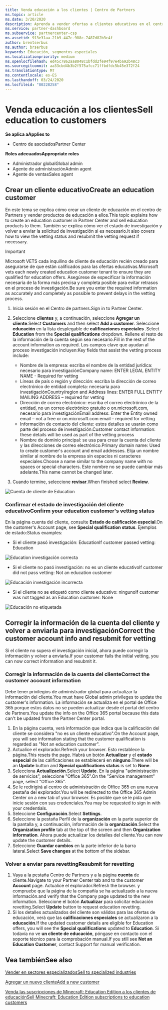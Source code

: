 ```yaml
---
title: Venda educación a los clientes | Centro de Partners
ms.topic: article
ms.date: 3/20/2020
description: Aprenda a vender ofertas a clientes educativos en el centro de Partners.
ms.service: partner-dashboard
ms.subservice: partnercenter-csp
ms.assetid: 913e31aa-21b9-447c-988c-7487d82b3c4f
author: brentserbus
ms.author: brserbus
keywords: Educación, segmentos especiales
ms.localizationpriority: medium
ms.openlocfilehash: ed45c7862aa8048c1bfdd2fe94f97e4ba92b48c3
ms.sourcegitcommit: aa33cbd4b3b2f575afcc71ffbdfdc5b45e372f24
ms.translationtype: MT
ms.contentlocale: es-ES
ms.lasthandoff: 03/24/2020
ms.locfileid: "80228258"
---
```

# <a name="sell-education-to-customers"></a><span data-ttu-id="e9246-104">Venda educación a los clientes</span><span class="sxs-lookup"><span data-stu-id="e9246-104">Sell education to customers</span></span>

<span data-ttu-id="e9246-105">**Se aplica a**</span><span class="sxs-lookup"><span data-stu-id="e9246-105">**Applies to**</span></span>

- <span data-ttu-id="e9246-106">Centro de asociados</span><span class="sxs-lookup"><span data-stu-id="e9246-106">Partner Center</span></span>

<span data-ttu-id="e9246-107">**Roles adecuados**</span><span class="sxs-lookup"><span data-stu-id="e9246-107">**Appropriate roles**</span></span>

- <span data-ttu-id="e9246-108">Administrador global</span><span class="sxs-lookup"><span data-stu-id="e9246-108">Global admin</span></span>
- <span data-ttu-id="e9246-109">Agente de administración</span><span class="sxs-lookup"><span data-stu-id="e9246-109">Admin agent</span></span>
- <span data-ttu-id="e9246-110">Agente de ventas</span><span class="sxs-lookup"><span data-stu-id="e9246-110">Sales agent</span></span>


## <a name="create-an-education-customer"></a><span data-ttu-id="e9246-111">Crear un cliente educativo</span><span class="sxs-lookup"><span data-stu-id="e9246-111">Create an education customer</span></span>

<span data-ttu-id="e9246-112">En este tema se explica cómo crear un cliente de educación en el centro de Partners y vender productos de educación a ellos.</span><span class="sxs-lookup"><span data-stu-id="e9246-112">This topic explains how to create an education customer in Partner Center and sell education products to them.</span></span> <span data-ttu-id="e9246-113">También se explica cómo ver el estado de investigación y volver a enviar la solicitud de investigación si es necesario.</span><span class="sxs-lookup"><span data-stu-id="e9246-113">It also covers how to view the vetting status and resubmit the vetting request if necessary.</span></span> 

> [!IMPORTANT]
> <span data-ttu-id="e9246-114">Microsoft VETS cada inquilino de cliente de educación recién creado para asegurarse de que están calificados para las ofertas educativas.</span><span class="sxs-lookup"><span data-stu-id="e9246-114">Microsoft vets each newly created education customer tenant to ensure they are qualified for education offers.</span></span>  <span data-ttu-id="e9246-115">Asegúrese de especificar la información necesaria de la forma más precisa y completa posible para evitar retrasos en el proceso de investigación.</span><span class="sxs-lookup"><span data-stu-id="e9246-115">Be sure you enter the required information as accurately and completely as possible to prevent delays in the vetting process.</span></span> 

1. <span data-ttu-id="e9246-116">Inicia sesión en el Centro de partners.</span><span class="sxs-lookup"><span data-stu-id="e9246-116">Sign in to Partner Center.</span></span> 
2. <span data-ttu-id="e9246-117">Seleccione **clientes** y, a continuación, seleccione **Agregar un cliente**.</span><span class="sxs-lookup"><span data-stu-id="e9246-117">Select **Customers** and then select **Add a customer**.</span></span> <span data-ttu-id="e9246-118">Seleccione **educación** en la lista desplegable de **calificaciones especiales** .</span><span class="sxs-lookup"><span data-stu-id="e9246-118">Select **Education** from the **Special qualifications** dropdown.</span></span>  <span data-ttu-id="e9246-119">Rellene el resto de la información de la cuenta según sea necesario.</span><span class="sxs-lookup"><span data-stu-id="e9246-119">Fill in the rest of the account information as required.</span></span>  <span data-ttu-id="e9246-120">Los campos clave que ayudan al proceso investigación incluyen:</span><span class="sxs-lookup"><span data-stu-id="e9246-120">Key fields that assist the vetting process include:</span></span>

   - <span data-ttu-id="e9246-121">Nombre de la empresa: escriba el nombre de la entidad jurídica: necesario para investigación</span><span class="sxs-lookup"><span data-stu-id="e9246-121">Company name: ENTER LEGAL ENTITY NAME - Required for vetting</span></span> 
   - <span data-ttu-id="e9246-122">Líneas de país o región y dirección: escriba la dirección de correo electrónico de entidad completa: necesaria para investigación</span><span class="sxs-lookup"><span data-stu-id="e9246-122">Country/region and Address lines: ENTER FULL ENTITY MAILING ADDRESS – required for vetting</span></span> 
   - <span data-ttu-id="e9246-123">Dirección de correo electrónico: escriba el correo electrónico de la entidad, no un correo electrónico gratuito o on.microsoft.com, necesario para investigación</span><span class="sxs-lookup"><span data-stu-id="e9246-123">Email address:  Enter the Entity owned email – not a free or on.microsoft.com email – required for vetting</span></span> 
   - <span data-ttu-id="e9246-124">Información de contacto del cliente: estos detalles se usarán como parte del proceso de investigación.</span><span class="sxs-lookup"><span data-stu-id="e9246-124">Customer contact information: these details will be used as part of the vetting process</span></span> 
   - <span data-ttu-id="e9246-125">Nombre de dominio principal: se usa para crear la cuenta del cliente y las direcciones de correo electrónico.</span><span class="sxs-lookup"><span data-stu-id="e9246-125">Primary domain name:  Used to create customer's account and email addresses.</span></span>  <span data-ttu-id="e9246-126">Elija un nombre similar al nombre de la empresa sin espacios ni caracteres especiales.</span><span class="sxs-lookup"><span data-stu-id="e9246-126">Choose a name similar to the company name with no spaces or special characters.</span></span>  <span data-ttu-id="e9246-127">Este nombre no se puede cambiar más adelante.</span><span class="sxs-lookup"><span data-stu-id="e9246-127">This name cannot be changed later.</span></span> 

3. <span data-ttu-id="e9246-128">Cuando termine, seleccione **revisar**.</span><span class="sxs-lookup"><span data-stu-id="e9246-128">When finished select **Review**.</span></span> 

![Cuenta de cliente de Education](images/eduaccountinfo.png)

### <a name="confirm-your-education-customers-vetting-status"></a><span data-ttu-id="e9246-130">Confirmar el estado de investigación del cliente educativo</span><span class="sxs-lookup"><span data-stu-id="e9246-130">Confirm your education customer's vetting status</span></span> 

<span data-ttu-id="e9246-131">En la página cuenta del cliente, consulte **Estado de calificación especial**.</span><span class="sxs-lookup"><span data-stu-id="e9246-131">On the customer's Account page, see **Special qualification status**.</span></span> <span data-ttu-id="e9246-132">Ejemplos de estado:</span><span class="sxs-lookup"><span data-stu-id="e9246-132">Status examples:</span></span>

- <span data-ttu-id="e9246-133">Si el cliente pasó investigación: Education</span><span class="sxs-lookup"><span data-stu-id="e9246-133">If customer passed vetting:  Education</span></span> 

![Education investigación correcta](images/edupassedvetting.png)

- <span data-ttu-id="e9246-135">Si el cliente no pasó investigación: no es un cliente educativo</span><span class="sxs-lookup"><span data-stu-id="e9246-135">If customer did not pass vetting:  Not an education customer</span></span> 

![Educación investigación incorrecta](images/edudidnotpassvetting.PNG)

- <span data-ttu-id="e9246-137">Si el cliente no se etiquetó como cliente educativo: ninguno</span><span class="sxs-lookup"><span data-stu-id="e9246-137">If customer was not tagged as an Education customer:  None</span></span> 

![Educación no etiquetada](images/edunottagged.PNG)

## <a name="correct-the-customer-account-info-and-resubmit-for-vetting"></a><span data-ttu-id="e9246-139">Corregir la información de la cuenta del cliente y volver a enviarla para investigación</span><span class="sxs-lookup"><span data-stu-id="e9246-139">Correct the customer account info and resubmit for vetting</span></span>  

<span data-ttu-id="e9246-140">Si el cliente no supera el investigación inicial, ahora puede corregir la información y volver a enviarla.</span><span class="sxs-lookup"><span data-stu-id="e9246-140">If your customer fails the initial vetting, you can now correct information and resubmit it.</span></span>

### <a name="correct-the-customer-account-information"></a><span data-ttu-id="e9246-141">Corregir la información de la cuenta del cliente</span><span class="sxs-lookup"><span data-stu-id="e9246-141">Correct the customer account information</span></span>

<span data-ttu-id="e9246-142">Debe tener privilegios de administrador global para actualizar la información del cliente.</span><span class="sxs-lookup"><span data-stu-id="e9246-142">You must have Global admin privileges to update the customer's information.</span></span> <span data-ttu-id="e9246-143">La información se actualiza en el portal de Office 365 porque estos datos no se pueden actualizar desde el portal del centro de Partners.</span><span class="sxs-lookup"><span data-stu-id="e9246-143">You update the info on the Office 365 portal because this data can't be updated from the Partner Center portal.</span></span>    

1. <span data-ttu-id="e9246-144">En la página cuenta, verá información que indica que la calificación del cliente se considera "no es un cliente educativo".</span><span class="sxs-lookup"><span data-stu-id="e9246-144">On the Account page, you will see information stating that the customer qualification is regarded as "Not an education customer".</span></span>
2. <span data-ttu-id="e9246-145">Actualice el explorador.</span><span class="sxs-lookup"><span data-stu-id="e9246-145">Refresh your browser.</span></span> <span data-ttu-id="e9246-146">Esto restablece la página.</span><span class="sxs-lookup"><span data-stu-id="e9246-146">This resets the page.</span></span> <span data-ttu-id="e9246-147">Habrá un botón **Actualizar** y el **estado especial** de las calificaciones se establecerá en **ninguno**.</span><span class="sxs-lookup"><span data-stu-id="e9246-147">There will be an **Update** button and **Special qualifications status** is set to **None**.</span></span> 
3. <span data-ttu-id="e9246-148">Selecciona **Actualización**.</span><span class="sxs-lookup"><span data-stu-id="e9246-148">Select **Update**.</span></span> <span data-ttu-id="e9246-149">En la página "administración de servicios", seleccione "Office 365".</span><span class="sxs-lookup"><span data-stu-id="e9246-149">On the "Service management" page, select "Office 365".</span></span>
4. <span data-ttu-id="e9246-150">Se le redirigirá al centro de administración de Office 365 en una nueva pestaña del explorador.</span><span class="sxs-lookup"><span data-stu-id="e9246-150">You will be redirected to the Office 365 Admin Center on a new tab of your browser.</span></span> <span data-ttu-id="e9246-151">Es posible que se le pida que inicie sesión con sus credenciales.</span><span class="sxs-lookup"><span data-stu-id="e9246-151">You may be requested to sign in with your credentials.</span></span> 
5. <span data-ttu-id="e9246-152">Seleccione **Configuración**.</span><span class="sxs-lookup"><span data-stu-id="e9246-152">Select **Settings**.</span></span>
6. <span data-ttu-id="e9246-153">Seleccione la pestaña Perfil de la **organización** en la parte superior de la pantalla y, a continuación, información de la **organización**.</span><span class="sxs-lookup"><span data-stu-id="e9246-153">Select the **Organization profile** tab at the top of the screen and then **Organization information**.</span></span> <span data-ttu-id="e9246-154">Ahora puede actualizar los detalles del cliente.</span><span class="sxs-lookup"><span data-stu-id="e9246-154">You can now update the customer details.</span></span> 
7. <span data-ttu-id="e9246-155">Seleccione **Guardar cambios** en la parte inferior de la barra lateral.</span><span class="sxs-lookup"><span data-stu-id="e9246-155">Select **Save changes** at the bottom of the sidebar.</span></span>  

### <a name="resubmit-for-revetting"></a><span data-ttu-id="e9246-156">Volver a enviar para revetting</span><span class="sxs-lookup"><span data-stu-id="e9246-156">Resubmit for revetting</span></span>

1. <span data-ttu-id="e9246-157">Vaya a la pestaña Centro de Partners y a la página **cuenta** de cliente.</span><span class="sxs-lookup"><span data-stu-id="e9246-157">Navigate to your Partner Center tab and to the customer **Account** page.</span></span> <span data-ttu-id="e9246-158">Actualice el explorador.</span><span class="sxs-lookup"><span data-stu-id="e9246-158">Refresh the browser.</span></span> <span data-ttu-id="e9246-159">y compruebe que la página de la compañía se ha actualizado a la nueva información.</span><span class="sxs-lookup"><span data-stu-id="e9246-159">and verify that the Company page updated to the new information.</span></span> <span data-ttu-id="e9246-160">Seleccione el botón **Actualizar** para solicitar educación revetting.</span><span class="sxs-lookup"><span data-stu-id="e9246-160">Select **Update** button to request education revetting.</span></span>
2. <span data-ttu-id="e9246-161">Si los detalles actualizados del cliente son válidos para las ofertas de educación, verá que las **calificaciones especiales** se actualizaron a la **educación**.</span><span class="sxs-lookup"><span data-stu-id="e9246-161">If the updated customer details are eligible for Education offers, you will see the **Special qualifications** updated to **Education**.</span></span> <span data-ttu-id="e9246-162">Si todavía no ve **un cliente de educación**, póngase en contacto con el soporte técnico para la comprobación manual.</span><span class="sxs-lookup"><span data-stu-id="e9246-162">If you still see **Not an Education Customer**, contact Support for manual verification.</span></span> 


## <a name="see-also"></a><span data-ttu-id="e9246-163">Vea también</span><span class="sxs-lookup"><span data-stu-id="e9246-163">See also</span></span>
 
[<span data-ttu-id="e9246-164">Vender en sectores especializados</span><span class="sxs-lookup"><span data-stu-id="e9246-164">Sell to specialized industries</span></span>](get-special-pricing-for-offers.md)

[<span data-ttu-id="e9246-165">Agregar un nuevo cliente</span><span class="sxs-lookup"><span data-stu-id="e9246-165">Add a new customer</span></span>](add-a-new-customer.md)

[<span data-ttu-id="e9246-166">Venda las suscripciones de Minecraft: Education Edition a los clientes de educación</span><span class="sxs-lookup"><span data-stu-id="e9246-166">Sell Minecraft: Education Edition subscriptions to education customers</span></span>](minecraft-subscriptions.md)
 
